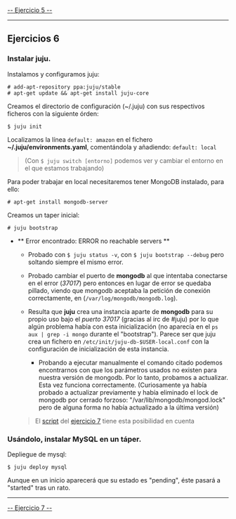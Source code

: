 [-- Ejercicio 5 --](./ejercicio05.md)

---------------


## Ejercicios 6

### Instalar juju.

Instalamos y configuramos juju:

    # add-apt-repository ppa:juju/stable
    # apt-get update && apt-get install juju-core

Creamos el directorio de configuración (~/.juju) con sus respectivos ficheros con la siguiente órden:

    $ juju init

Localizamos la línea `default: amazon` en el fichero **~/.juju/environments.yaml**, comentándola y añadiendo:
`default: local`

> (Con `$ juju switch [entorno]` podemos ver y cambiar el entorno en el que estamos trabajando)


Para poder trabajar en local necesitaremos tener MongoDB instalado, para ello:

    # apt-get install mongodb-server

Creamos un taper inicial:

    # juju bootstrap

* ** Error encontrado: ERROR no reachable servers **

    * Probado con `$ juju status -v`, con `$ juju bootstrap --debug` pero soltando siempre el mismo error.
    * Probado cambiar el puerto de **mongodb** al que intentaba conectarse en el error (*37017*) pero entonces en lugar de error se quedaba pillado, viendo que mongodb aceptaba la petición de conexión correctamente, en (`/var/log/mongodb/mongodb.log`).
    * Resulta que **juju** crea una instancia aparte de **mongodb** para su propio uso bajo el *puerto 37017* (gracias al irc de #juju) por lo que algún problema había con esta inicialización (no aparecía en el `ps aux | grep -i mongo` durante el "bootstrap"). Parece ser que juju crea un fichero en `/etc/init/juju-db-$USER-local.conf` con la configuración de inicialización de esta instancia.

        * Probando a ejecutar manualmente el comando citado podemos encontrarnos con que los parámetros usados no existen para nuestra versión de mongodb. Por lo tanto, probamos a actualizar. Esta vez funciona correctamente. (Curiosamente ya había probado a actualizar previamente y había eliminado el lock de mongodb por cerrado forzoso: "/var/lib/mongodb/mongod.lock" pero de alguna forma no había actualizado a la última versión)

    > El [script](./script/autojuju.sh) del [ejercicio 7](./ejercicio07.md) tiene esta posibilidad en cuenta


### Usándolo, instalar MySQL en un táper.

Depliegue de mysql:

    $ juju deploy mysql

Aunque en un inicio aparecerá que su estado es "pending", éste pasará a "started" tras un rato.


---------------

[-- Ejercicio 7 --](./ejercicio07.md)
